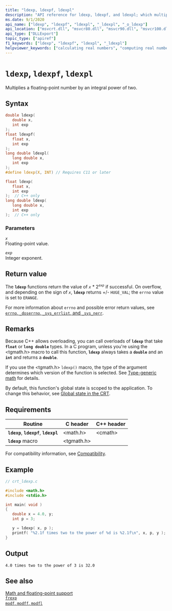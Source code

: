 ```yaml
---
title: "ldexp, ldexpf, ldexpl"
description: "API reference for ldexp, ldexpf, and ldexpl; which multiplies a floating-point number by an integral power of two."
ms.date: 9/1/2020
api_name: ["ldexp", "ldexpf", "ldexpl", "_ldexpl", "_o_ldexp"]
api_location: ["msvcrt.dll", "msvcr80.dll", "msvcr90.dll", "msvcr100.dll", "msvcr100_clr0400.dll", "msvcr110.dll", "msvcr110_clr0400.dll", "msvcr120.dll", "msvcr120_clr0400.dll", "ucrtbase.dll", "api-ms-win-crt-math-l1-1-0.dll"]
api_type: ["DLLExport"]
topic_type: ["apiref"]
f1_keywords: ["ldexp", "ldexpf", "ldexpl", "_ldexpl"]
helpviewer_keywords: ["calculating real numbers", "computing real numbers", "mantissas, floating-point variables", "ldexp function", "ldexpf function", "ldexpl function", "exponent, floating-point numbers", "floating-point functions, mantissa and exponent"]
---
```

# `ldexp`, `ldexpf`, `ldexpl`

Multiplies a floating-point number by an integral power of two.

## Syntax

```C
double ldexp(
   double x,
   int exp
);
float ldexpf(
   float x,
   int exp
);
long double ldexpl(
   long double x,
   int exp
);
#define ldexp(X, INT) // Requires C11 or later

float ldexp(
   float x,
   int exp
);  // C++ only
long double ldexp(
   long double x,
   int exp
);  // C++ only
```

### Parameters

*`x`*\
Floating-point value.

*`exp`*\
Integer exponent.

## Return value

The **`ldexp`** functions return the value of *`x`* \* 2<sup>*`exp`*</sup> if successful. On overflow, and depending on the sign of *`x`*, **`ldexp`** returns +/- `HUGE_VAL`; the `errno` value is set to `ERANGE`.

For more information about `errno` and possible error return values, see [`errno`, `_doserrno`, `_sys_errlist`, and `_sys_nerr`](../errno-doserrno-sys-errlist-and-sys-nerr.md).

## Remarks

Because C++ allows overloading, you can call overloads of **`ldexp`** that take **`float`** or **`long double`** types. In a C program, unless you're using the \<tgmath.h> macro to call this function, **`ldexp`** always takes a **`double`** and an **`int`** and returns a **`double`**.

If you use the \<tgmath.h> `ldexp()` macro, the type of the argument determines which version of the function is selected. See [Type-generic math](../tgmath.md) for details.

By default, this function's global state is scoped to the application. To change this behavior, see [Global state in the CRT](../global-state.md).

## Requirements

| Routine | C header | C++ header |
|---|---|---|
| **`ldexp`**, **`ldexpf`**, **`ldexpl`** | \<math.h> | \<cmath> |
| **`ldexp`** macro | \<tgmath.h> |  |

For compatibility information, see [Compatibility](../compatibility.md).

## Example

```C
// crt_ldexp.c

#include <math.h>
#include <stdio.h>

int main( void )
{
   double x = 4.0, y;
   int p = 3;

   y = ldexp( x, p );
   printf( "%2.1f times two to the power of %d is %2.1f\n", x, p, y );
}
```

## Output

```Output
4.0 times two to the power of 3 is 32.0
```

## See also

[Math and floating-point support](../floating-point-support.md)\
[`frexp`](frexp.md)\
[`modf`, `modff`, `modfl`](modf-modff-modfl.md)
